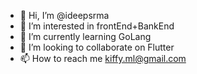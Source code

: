 - 👋 Hi, I’m @ideepsrma
- 👀 I’m interested in frontEnd+BankEnd
- 🌱 I’m currently learning GoLang
- 💞️ I’m looking to collaborate on Flutter
- 📫 How to reach me kiffy.ml@gmail.com

<!---
ideepsrma/ideepsrma is a ✨ special ✨ repository because its `README.md` (this file) appears on your GitHub profile.
You can click the Preview link to take a look at your changes.
--->
